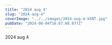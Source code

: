 ```yaml
---
title: "2024 aug 4"
slug: "2024-aug-4"
coverImage: "../../images/2024-aug-4-k5NT.jpg"
pubDate: "2024-08-04T16:07:08.077Z"
---
```


2024 aug 4
